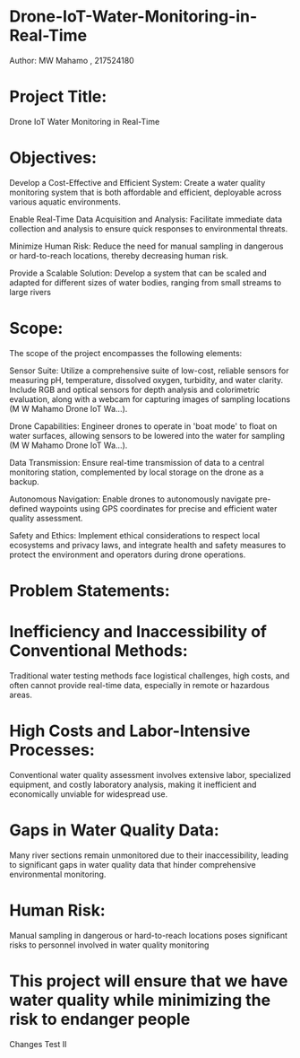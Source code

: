 # Drone-IoT-Water-Monitoring-in-Real-Time
Author: MW Mahamo , 217524180
# Project Title:
Drone IoT Water Monitoring in Real-Time

# Objectives:
Develop a Cost-Effective and Efficient System: 
Create a water quality monitoring system that is both affordable and efficient, deployable across various aquatic environments.

Enable Real-Time Data Acquisition and Analysis: 
Facilitate immediate data collection and analysis to ensure quick responses to environmental threats.

Minimize Human Risk: 
Reduce the need for manual sampling in dangerous or hard-to-reach locations, thereby decreasing human risk.

Provide a Scalable Solution: 
Develop a system that can be scaled and adapted for different sizes of water bodies, ranging from small streams to large rivers


# Scope:
The scope of the project encompasses the following elements:

Sensor Suite: 
Utilize a comprehensive suite of low-cost, reliable sensors for measuring pH, temperature, dissolved oxygen, turbidity, and water clarity. Include RGB and optical sensors for depth analysis and colorimetric evaluation, along with a webcam for capturing images of sampling locations​(M W Mahamo Drone IoT Wa…)​.

Drone Capabilities: 
Engineer drones to operate in 'boat mode' to float on water surfaces, allowing sensors to be lowered into the water for sampling​(M W Mahamo Drone IoT Wa…)​.

Data Transmission: 
Ensure real-time transmission of data to a central monitoring station, complemented by local storage on the drone as a backup.

Autonomous Navigation: 
Enable drones to autonomously navigate pre-defined waypoints using GPS coordinates for precise and efficient water quality assessment​​.

Safety and Ethics: 
Implement ethical considerations to respect local ecosystems and privacy laws, and integrate health and safety measures to protect the environment and operators during drone operations​​.

# Problem Statements:
# Inefficiency and Inaccessibility of Conventional Methods: 
Traditional water testing methods face logistical challenges, high costs, and often cannot provide real-time data, especially in remote or hazardous areas​.

# High Costs and Labor-Intensive Processes: 
Conventional water quality assessment involves extensive labor, specialized equipment, and costly laboratory analysis, making it inefficient and economically unviable for widespread use​​.

# Gaps in Water Quality Data: 
Many river sections remain unmonitored due to their inaccessibility, leading to significant gaps in water quality data that hinder comprehensive environmental monitoring​​.

# Human Risk: 
Manual sampling in dangerous or hard-to-reach locations poses significant risks to personnel involved in water quality monitoring


# This project will ensure that we have water quality while minimizing the risk to endanger people 
Changes Test II
